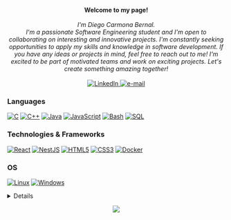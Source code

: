 
<p align="center">
    <b>Welcome to my page!</b><br><br>
    <i>
        I'm Diego Carmona Bernal.<br>
        I'm a passionate Software Engineering student and I'm open to collaborating on interesting and innovative projects. I'm constantly seeking opportunities to apply my skills and knowledge in software development. If you have any ideas or projects in mind, feel free to reach out to me! I'm excited to be part of motivated teams and work on exciting projects. Let's create something amazing together!<br>
    </i><br>
    <a href="https://www.linkedin.com/in/cbdiego/">
        <img src="https://img.shields.io/badge/LinkedIn-blue?style=flat-square&logo=linkedin" alt="LinkedIn">
    </a>
    <a href="mailto:cbdiegox@gmail.com">
        <img src="https://img.shields.io/badge/Email-blue?style=flat-square&logo=gmail&logoColor=white" alt="e-mail">
    </a>
</p>

### Languages

[![C](https://img.shields.io/badge/c-black?style=for-the-badge&logo=c)](https://github.com/carmonabernaldiego)
[![C++](https://img.shields.io/badge/c++-black?style=for-the-badge&logo=cplusplus)](https://github.com/carmonabernaldiego)
[![Java](https://img.shields.io/badge/java-black?style=for-the-badge&logo=openjdk)](https://github.com/carmonabernaldiego)
[![JavaScript](https://img.shields.io/badge/javascript-black?style=for-the-badge&logo=javascript)](https://github.com/carmonabernaldiego)
[![Bash](https://img.shields.io/badge/php-black?style=for-the-badge&logo=php&logoColor=white)](https://github.com/carmonabernaldiego)
[![SQL](https://img.shields.io/badge/sql-black?style=for-the-badge&logo=mysql)](https://github.com/carmonabernaldiego)

### Technologies & Frameworks

[![React](https://img.shields.io/badge/react-black?style=for-the-badge&logo=react)](https://github.com/carmonabernaldiego)
[![NestJS](https://img.shields.io/badge/nestjs-black?style=for-the-badge&logo=nestjs)](https://github.com/carmonabernaldiego)
[![HTML5](https://img.shields.io/badge/html5-black?style=for-the-badge&logo=html5)](https://hub.docker.com/u/carmonabernaldiego)
[![CSS3](https://img.shields.io/badge/css3-black?style=for-the-badge&logo=css3)](https://hub.docker.com/u/carmonabernaldiego)
[![Docker](https://img.shields.io/badge/docker-black?style=for-the-badge&logo=docker)](https://hub.docker.com/u/carmonabernaldiego)

### OS

[![Linux](https://img.shields.io/badge/linux-black?style=for-the-badge&logo=Linux)](https://github.com/carmonabernaldiego)
[![Windows](https://img.shields.io/badge/Windows-black?style=for-the-badge&logo=Windows)](https://github.com/carmonabernaldiego)

<details>
<p align="center">
  <a href="https://github.com/carmonabernaldiego">
    <img src="http://github-profile-summary-cards.vercel.app/api/cards/profile-details?username=carmonabernaldiego&theme=bear" />
  </a>
    <a href="https://github.com/carmonabernaldiego">
    <img src="http://github-profile-summary-cards.vercel.app/api/cards/repos-per-language?username=carmonabernaldiego&theme=bear" />
  </a>
    <a href="https://github.com/carmonabernaldiego">
    <img src="http://github-profile-summary-cards.vercel.app/api/cards/most-commit-language?username=carmonabernaldiego&theme=bear" />
  </a>
    <a href="https://github.com/carmonabernaldiego">
    <img src="http://github-profile-summary-cards.vercel.app/api/cards/productive-time?username=carmonabernaldiego&theme=bear&utcOffset=8" />
  </a>
  <a href="https://github.com/carmonabernaldiego">
    <img src="http://github-profile-summary-cards.vercel.app/api/cards/stats?username=carmonabernaldiego&theme=bear" />
  </a>
</p>
</details>

<p align="center">
  <a href="https://github.com/carmonabernaldiego">
    <img src="https://komarev.com/ghpvc/?username=carmonabernaldiego&color=blue" />
  </a>
</p>

<!--
**carmonabernaldiego/carmonabernaldiego** is a ✨ _special_ ✨ repository because its `README.md` (this file) appears on your GitHub profile.

Here are some ideas to get you started:

- 🔭 I’m currently working on ...
- 🌱 I’m currently learning ...
- 👯 I’m looking to collaborate on ...
- 🤔 I’m looking for help with ...
- 💬 Ask me about ...
- 📫 How to reach me: ...
- 😄 Pronouns: ...
- ⚡ Fun fact: ...
-->
